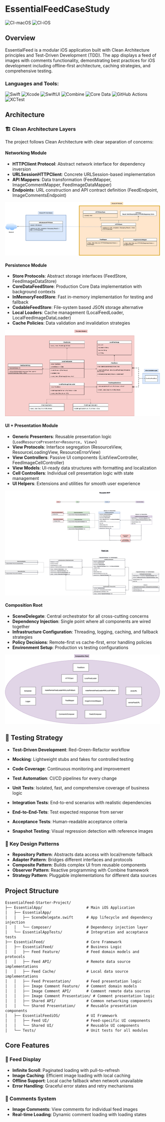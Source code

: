 # EssentialFeedCaseStudy

![CI-macOS](https://github.com/anthony1810/EssentialFeedCaseStudy/actions/workflows/CI-macOS.yml/badge.svg)
![CI-iOS](https://github.com/anthony1810/EssentialFeedCaseStudy/actions/workflows/CI-iOS.yml/badge.svg)

## Overview

EssentialFeed is a modular iOS application built with Clean Architecture principles and Test-Driven Development (TDD). The app displays a feed of images with comments functionality, demonstrating best practices for iOS development including offline-first architecture, caching strategies, and comprehensive testing.

### Languages and Tools:

![Swift](https://img.shields.io/badge/-Swift-orange?style=flat&logo=Swift&logoColor=white)
![Xcode](https://img.shields.io/badge/-Xcode-blue?style=flat&logo=Xcode&logoColor=white)
![SwiftUI](https://img.shields.io/badge/-SwiftUI-lightblue?style=flat&logo=Swift&logoColor=white)
![Combine](https://img.shields.io/badge/-Combine-purple?style=flat&logo=Apple&logoColor=white)
![Core Data](https://img.shields.io/badge/-Core%20Data-green?style=flat&logo=Apple&logoColor=white)
![GitHub Actions](https://img.shields.io/badge/-GitHub%20Actions-black?style=flat&logo=GitHub&logoColor=white)
![XCTest](https://img.shields.io/badge/-XCTest-grey?style=flat&logo=Apple&logoColor=white)

## Architecture

### 🏗️ Clean Architecture Layers

The project follows Clean Architecture with clear separation of concerns:

#### Networking Module
- **HTTPClient Protocol**: Abstract network interface for dependency inversion
- **URLSessionHTTPClient**: Concrete URLSession-based implementation
- **API Mappers**: Data transformation (FeedMapper, ImageCommentMapper, FeedImageDataMapper)
- **Endpoints**: URL construction and API contract definition (FeedEndpoint, ImageCommentsEndpoint)

![Network Module Architecture](diagrams/networking_module.png)

#### Persistence Module
- **Store Protocols**: Abstract storage interfaces (FeedStore, FeedImageDataStore)
- **CoreDataFeedStore**: Production Core Data implementation with background contexts
- **InMemoryFeedStore**: Fast in-memory implementation for testing and fallback
- **CodableFeedStore**: File-system based JSON storage alternative
- **Local Loaders**: Cache management (LocalFeedLoader, LocalFeedImageDataLoader)
- **Cache Policies**: Data validation and invalidation strategies

![Persistence Module Architecture](diagrams/persistent_module.drawio.png)

#### UI + Presentation Module
- **Generic Presenters**: Reusable presentation logic (`LoadResourcePresenter<Resource, View>`)
- **View Protocols**: Interface segregation (ResourceView, ResourceLoadingView, ResourceErrorView)
- **View Controllers**: Passive UI components (ListViewController, FeedImageCellController)
- **View Models**: UI-ready data structures with formatting and localization
- **Cell Controllers**: Individual cell presentation logic with state management
- **UI Helpers**: Extensions and utilities for smooth user experience

![UI + Presentation Module Architecture](diagrams/UI+Presentation.png)


#### Composition Root
- **SceneDelegate**: Central orchestrator for all cross-cutting concerns
- **Dependency Injection**: Single point where all components are wired together
- **Infrastructure Configuration**: Threading, logging, caching, and fallback strategies
- **Policy Decisions**: Remote-first vs cache-first, error handling policies
- **Environment Setup**: Production vs testing configurations

![Composition Root Module Architecture](diagrams/composition_root.drawio.png)

## 🧪 Testing Strategy

- **Test-Driven Development**: Red-Green-Refactor workflow
- **Mocking**: Lightweight stubs and fakes for controlled testing
- **Code Coverage**: Continuous monitoring and improvement
- **Test Automation**: CI/CD pipelines for every change

- **Unit Tests**: Isolated, fast, and comprehensive coverage of business logic
- **Integration Tests**: End-to-end scenarios with realistic dependencies
- **End-to-End-Tets**: Test expected response from server
- **Acceptance Tests**: Human-readable acceptance criteria
- **Snapshot Testing**: Visual regression detection with reference images


### 🎯 Key Design Patterns

- **Repository Pattern**: Abstracts data access with local/remote fallback
- **Adapter Pattern**: Bridges different interfaces and protocols
- **Composite Pattern**: Builds complex UI from reusable components
- **Observer Pattern**: Reactive programming with Combine framework
- **Strategy Pattern**: Pluggable implementations for different data sources

## Project Structure
```
EssentialFeed-Starter-Project/
├── EssentialApp/                    # Main iOS Application
│   ├── EssentialApp/
│   │   ├── SceneDelegate.swift      # App lifecycle and dependency injection
│   │   └── Composer/                # Dependency injection layer
│   └── EssentialAppTests/           # Integration and acceptance tests
├── EssentialFeed/                   # Core Framework
│   ├── EssentialFeed/               # Business Logic
│   │   ├── Feed Feature/            # Feed domain models and protocols
│   │   ├── Feed API/                # Remote data source implementations  
│   │   ├── Feed Cache/              # Local data source implementations
│   │   ├── Feed Presentation/       # Feed presentation logic
│   │   ├── Image Comment Feature/   # Comment domain models
│   │   ├── Image Comment API/       # Comment remote data sources
│   │   ├── Image Comment Presentation/ # Comment presentation logic
│   │   ├── Shared API/              # Common networking components
│   │   └── Shared Presentation/     # Reusable presentation components
│   ├── EssentialFeediOS/            # UI Framework
│   │   ├── Feed UI/                 # Feed-specific UI components
│   │   └── Shared UI/               # Reusable UI components
│   └── Tests/                       # Unit tests for all modules
```

## Core Features

### 📱 Feed Display
- **Infinite Scroll**: Paginated loading with pull-to-refresh
- **Image Caching**: Efficient image loading with local caching
- **Offline Support**: Local cache fallback when network unavailable
- **Error Handling**: Graceful error states and retry mechanisms

### 💬 Comments System
- **Image Comments**: View comments for individual feed images
- **Real-time Loading**: Dynamic comment loading with loading states